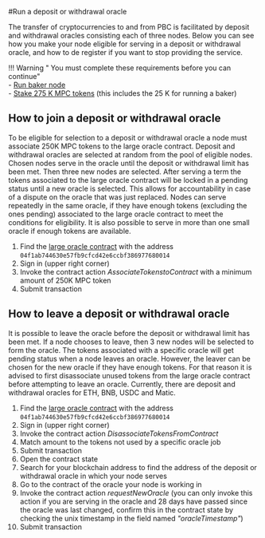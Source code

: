 #Run a deposit or withdrawal oracle

The transfer of cryptocurrencies to and from PBC is facilitated by deposit and withdrawal oracles consisting each of three nodes. Below you can see how you make your node eligible for serving in a deposit or withdrawal oracle, and how to de register if you want to stop providing the service.

!!! Warning " You must complete these requirements before you can continue"    
    - [Run baker node](run-a-baker-node.md)    
    - [Stake 275 K MPC tokens](https://browser.partisiablockchain.com/node-operation) (this includes the 25 K for running a baker)        


## How to join a deposit or withdrawal oracle

To be eligible for selection to a deposit or withdrawal oracle a node must associate 250K MPC tokens to the large oracle contract. Deposit and withdrawal oracles are selected at random from the pool of eligible nodes. Chosen nodes serve in the oracle until the deposit or withdrawal limit has been met. Then three new nodes are selected. After serving a term the tokens associated to the large oracle contract will be locked in a pending status until a new oracle is selected. This allows for accountability in case of a dispute on the oracle that was just replaced. Nodes can serve repeatedly in the same oracle, if they have enough tokens (excluding the ones pending) associated to the large oracle contract to meet the conditions for eligibility. It is also possible to serve in more than one small oracle if enough tokens are available.

1. Find the [large oracle contract](https://browser.partisiablockchain.com/contracts/04f1ab744630e57fb9cfcd42e6ccbf386977680014/associateTokensToContract) with the address `04f1ab744630e57fb9cfcd42e6ccbf386977680014`
2. Sign in (upper right corner)
3. Invoke the contract action _AssociateTokenstoContract_ with a minimum amount of 250K MPC token
4. Submit transaction

## How to leave a deposit or withdrawal oracle

It is possible to leave the oracle before the deposit or withdrawal limit has been met. If a node chooses to leave, then 3 new nodes will be selected to form the oracle. The tokens associated with a specific oracle will get pending status when a node leaves an oracle. However, the leaver can be chosen for the new oracle if they have enough tokens. For that reason it is advised to first disassociate unused tokens from the large oracle contract before attempting to leave an oracle.
Currently, there are deposit and withdrawal oracles for ETH, BNB, USDC and Matic.

1. Find the [large oracle contract](https://browser.partisiablockchain.com/contracts/04f1ab744630e57fb9cfcd42e6ccbf386977680014/disassociateTokensFromContract) with the address `04f1ab744630e57fb9cfcd42e6ccbf386977680014`
2. Sign in (upper right corner)
3. Invoke the contract action _DisassociateTokensFromContract_
4. Match amount to the tokens not used by a specific oracle job
5. Submit transaction
6. Open the contract state
7. Search for your blockchain address to find the address of the deposit or withdrawal oracle in which your node serves
8. Go to the contract of the oracle your node is working in
9. Invoke the contract action _requestNewOracle_ (you can only invoke this action if you are serving in the oracle and 28 days have passed since the oracle was last changed, confirm this in the contract state by checking the unix timestamp in the field named _"oracleTimestamp"_)
10. Submit transaction